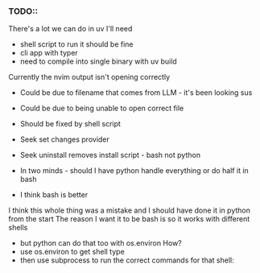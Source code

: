 ### TODO:: 

There's a lot we can do in uv 
I'll need 
- shell script to run it should be fine 
- cli app with typer
- need to compile into single binary with uv build 

Currently the nvim output isn't opening correctly 
- Could be due to filename that comes from LLM - it's been looking sus 
- Could be due to being unable to open correct file 
- Should be fixed by shell script 

- Seek set changes provider
- Seek uninstall removes install script  - bash not python

- In two minds - should I have python handle everything or do half it in bash 
- I think bash is better


I think this whole thing was a mistake and I should have done it in python from the start
The reason I want it to be bash is so it works with different shells 
- but python can do that too with os.environ
How? 
- use os.environ to get shell type
- then use subprocess to run the correct commands for that shell:
